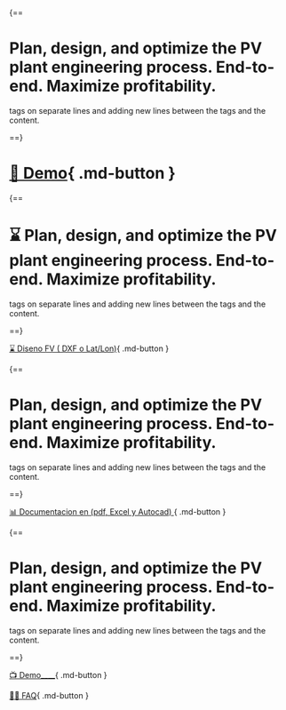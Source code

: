 <style> body { background-image: url('image/Peek 2023-01-05 12-22.gif'); background-repeat: no-repeat; background-attachment: fixed; /* background-size: cover; */ background-size: 100% 100%; } </style>
# 

{==

# Plan, design, and optimize the PV plant engineering process. End-to-end. Maximize profitability.
tags on separate lines and adding new lines between the tags and the content.


==}

# [📝 Demo](#){ .md-button   }


{==

# ⌛ Plan, design, and optimize the PV plant engineering process. End-to-end. Maximize profitability.
tags on separate lines and adding new lines between the tags and the content.


==}

[⌛  Diseno FV ( DXF o Lat/Lon)](#){ .md-button }


{==

# Plan, design, and optimize the PV plant engineering process. End-to-end. Maximize profitability.
tags on separate lines and adding new lines between the tags and the content.


==}

[📊 Documentacion en (pdf, Excel y Autocad) ](#){ .md-button }

{==

# Plan, design, and optimize the PV plant engineering process. End-to-end. Maximize profitability.
tags on separate lines and adding new lines between the tags and the content.


==}

[📺 Demo____](#){ .md-button }

[ 🙋‍♀️ FAQ](#){ .md-button }



